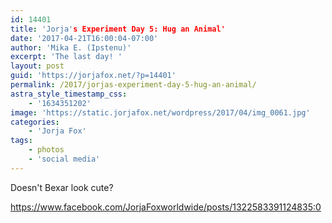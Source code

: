 ```yaml
---
id: 14401
title: 'Jorja's Experiment Day 5: Hug an Animal'
date: '2017-04-21T16:00:04-07:00'
author: 'Mika E. (Ipstenu)'
excerpt: 'The last day! '
layout: post
guid: 'https://jorjafox.net/?p=14401'
permalink: /2017/jorjas-experiment-day-5-hug-an-animal/
astra_style_timestamp_css:
    - '1634351202'
image: 'https://static.jorjafox.net/wordpress/2017/04/img_0061.jpg'
categories:
    - 'Jorja Fox'
tags:
    - photos
    - 'social media'
---
```


Doesn't Bexar look cute?

https://www.facebook.com/JorjaFoxworldwide/posts/1322583391124835:0
